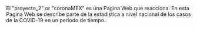 El "proyecto_2" or "coronaMEX" es una Pagina Web que reacciona. En esta Pagina Web se describe parte de la estadistica a nivel nacional de los casos de la COVID-19 en un periodo de tiempo.
